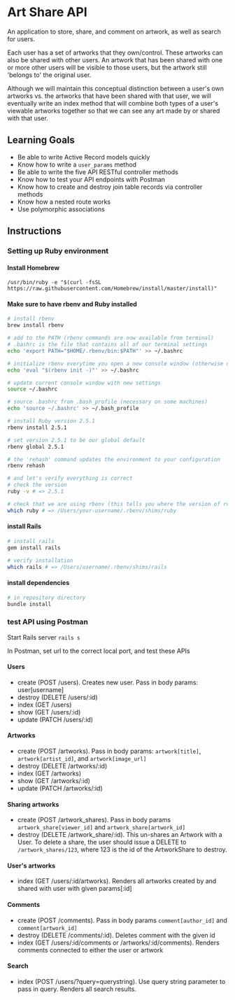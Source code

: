 # Art Share API

An application to store, share, and comment on artwork, as well as search for users.

Each user has a set of artworks that they own/control. These artworks can also be shared with other users. An artwork that has been shared with one or more other users will be visible to those users, but the artwork still 'belongs to' the original user.

Although we will maintain this conceptual distinction between a user's own artworks vs. the artworks that have been shared with that user, we will eventually write an index method that will combine both types of a user's viewable artworks together so that we can see any art made by or shared with that user.

## Learning Goals

- Be able to write Active Record models quickly
- Know how to write a `user_params` method
- Be able to write the five API RESTful controller methods
- Know how to test your API endpoints with Postman
- Know how to create and destroy join table records via controller methods
- Know how a nested route works
- Use polymorphic associations

## Instructions

### Setting up Ruby environment
#### Install Homebrew

`/usr/bin/ruby -e "$(curl -fsSL https://raw.githubusercontent.com/Homebrew/install/master/install)"`

#### Make sure to have rbenv and Ruby installed

```bash
# install rbenv
brew install rbenv

# add to the PATH (rbenv commands are now available from terminal)
# .bashrc is the file that contains all of our terminal settings
echo 'export PATH="$HOME/.rbenv/bin:$PATH"' >> ~/.bashrc

# initialize rbenv everytime you open a new console window (otherwise our system ruby version will take over when we start a new terminal session)
echo 'eval "$(rbenv init -)"' >> ~/.bashrc

# update current console window with new settings
source ~/.bashrc

# source .bashrc from .bash_profile (necessary on some machines)
echo 'source ~/.bashrc' >> ~/.bash_profile

# install Ruby version 2.5.1
rbenv install 2.5.1

# set version 2.5.1 to be our global default
rbenv global 2.5.1

# the 'rehash' command updates the environment to your configuration
rbenv rehash

# and let's verify everything is correct
# check the version
ruby -v # => 2.5.1

# check that we are using rbenv (this tells you where the version of ruby you are using is installed)
which ruby # => /Users/your-username/.rbenv/shims/ruby
```

#### install Rails
```bash
# install rails
gem install rails

# verify installation
which rails # => /Users/username/.rbenv/shims/rails
```

#### install dependencies
```bash
# in repository directory
bundle install
```

### test API using Postman
Start Rails server
`rails s`

In Postman, set url to the correct local port, and test these APIs

#### Users
- create (POST /users). Creates new user. Pass in body params: user[username]
- destroy (DELETE /users/:id)
- index (GET /users)
- show (GET /users/:id)
- update (PATCH /users/:id)

#### Artworks
- create (POST /artworks). Pass in body params: `artwork[title]`, `artwork[artist_id]`, and `artwork[image_url]`
- destroy (DELETE /artworks/:id)
- index (GET /artworks)
- show (GET /artworks/:id)
- update (PATCH /artworks/:id)

#### Sharing artworks
- create (POST /artwork_shares). 
  Pass in body params `artwork_share[viewer_id]` and `artwork_share[artwork_id]`
- destroy (DELETE /artwork_share/:id). This un-shares an Artwork with a User. To delete a share, the user should issue a DELETE to `/artwork_shares/123`, where 123 is the id of the ArtworkShare to destroy. 

#### User's artworks
- index (GET /users/:id/artworks). Renders all artworks created by and shared with user with given params[:id] 

#### Comments
- create (POST /comments). Pass in body params `comment[author_id]` and `comment[artwork_id]`
- destroy (DELETE /comments/:id). Deletes comment with the given id
- index (GET /users/:id/comments or /artworks/:id/comments). Renders comments connected to either the user or artwork

#### Search
- index (POST /users/?query=querystring). Use query string parameter to pass in query. Renders all search results.


